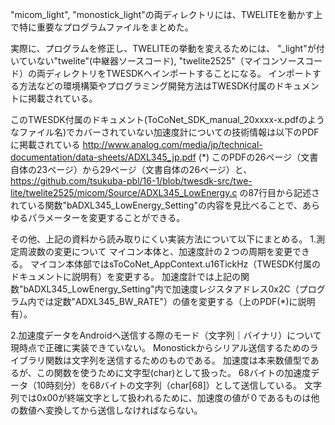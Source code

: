 "micom_light", "monostick_light"の両ディレクトリには、TWELITEを動かす上で特に重要なプログラムファイルをまとめた。

実際に、プログラムを修正し、TWELITEの挙動を変えるためには、
"_light"が付いていない"twelite"(中継器ソースコード), "twelite2525"（マイコンソースコード）の両ディレクトリをTWESDKへインポートすることになる。
インポートする方法などの環境構築やプログラミング開発方法はTWESDK付属のドキュメントに掲載されている。

このTWESDK付属のドキュメント(ToCoNet_SDK_manual_20xxxx-x.pdfのようなファイル名)でカバーされていない加速度計についての技術情報は以下のPDFに掲載されている
http://www.analog.com/media/jp/technical-documentation/data-sheets/ADXL345_jp.pdf  (*)
このPDFの26ページ（文書自体の23ページ）から29ページ（文書自体の26ページ）と、
https://github.com/tsukuba-pbl/16-1/blob/twesdk-src/twe-lite/twelite2525/micom/Source/ADXL345_LowEnergy.c
の87行目から記述されている関数"bADXL345_LowEnergy_Setting"の内容を見比べることで、あらゆるパラメーターを変更することができる。

その他、上記の資料から読み取りにくい実装方法について以下にまとめる。
1.測定周波数の変更について
マイコン本体と、加速度計の２つの周期を変更できる。
マイコン本体部ではsToCoNet_AppContext.u16TickHz（TWESDK付属のドキュメントに説明有）を変更する。
加速度計では上記の関数"bADXL345_LowEnergy_Setting"内で加速度レジスタアドレス0x2C（プログラム内では定数"ADXL345_BW_RATE"）の値を変更する（上のPDF(*)に説明有）。

2.加速度データをAndroidへ送信する際のモード（文字列｜バイナリ）について
現時点で正確に実装できていない。
Monostickからシリアル送信するためのライブラリ関数は文字列を送信するためのものである。
加速度は本来数値型であるが、この関数を使うために文字型(char)として扱った。
68バイトの加速度データ（10時刻分）を68バイトの文字列（char[68]）として送信している。
文字列では0x00が終端文字として扱われるために、加速度の値が０であるものは他の数値へ変換してから送信しなければならない。

